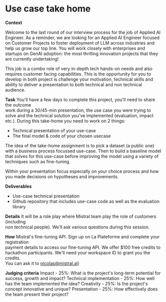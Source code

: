 # Use case take home

**Context**

Welcome to the last round of our interview process for the job of Applied AI Engineer. As a reminder, we are looking for an Applied AI Engineer focused on Customer Projects to foster deployment of LLM across industries and help us grow our top line. You will work closely with enterprises and startups on GenAI adoption: the most thrilling innovation projects that they are currently undertaking!

This job is a combo role of very in-depth tech hands-on needs and also requires customer facing capabilities. This is the opportunity for you to develop in both 
project is challenge your motivation, technical skills and ability to deliver a 
presentation to both technical and non technical audience.

**Task**
You'll have a few days to complete this project, you'll need to share the outcome  
work during a 30/45-min presentation, the use case you were trying to solve and the technical solution you've implemented (evaluation, impact etc.). During this take-home you need to work on 2 things: 

- Technical presentation of your use-case
- The final model & code of your chosen usecase

The idea of the take-home assignment is to pick a dataset (a public one) with a business process focussed use-case. Then to build a baseline model that solves for this use-case before improving the model using a variety of techniques such as fine-tuning. 

Within your presentation focus especially on your choice process and how you made decisions on hypotheses and improvements.

**Deliverables**

- Use-case technical presentation
- Github repository that includes use-case code as well as the evaluation library

**Details**
It will be a role play where Mistral team play the role of customers (including  
non technical people). We'll ask various questions during this session.

**How**
Mistral's fine-tuning API. Sign up on La Plateforme and complete your registration  
payment details to access our fine-tuning API. We offer $100 free credits to  
hackathon participants. We'll need your workspace ID to grant you the credits.  
You can ask it to [nicolas@mistral.ai](mailto:nicolas@mistral.ai))

**Judging criteria**
Impact - 25%: What is the project's long-term potential for success, growth and impact?
Technical implementation - 25%: How well has the team implemented the idea?
Creativity - 25%: Is the project's concept innovative and unique?
Presentation - 25%: How effectively does the team present their project?